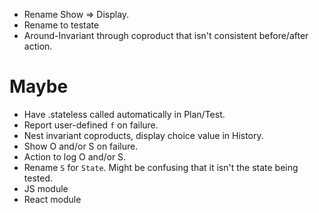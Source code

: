 * Rename Show ⇒ Display.
* Rename to testate
* Around-Invariant through coproduct that isn't consistent before/after action.


Maybe
=====
* Have .stateless called automatically in Plan/Test.
* Report user-defined `f` on failure.
* Nest invariant coproducts, display choice value in History.
* Show O and/or S on failure.
* Action to log O and/or S.
* Rename `S` for `State`. Might be confusing that it isn't the state being tested.
* JS module
* React module
